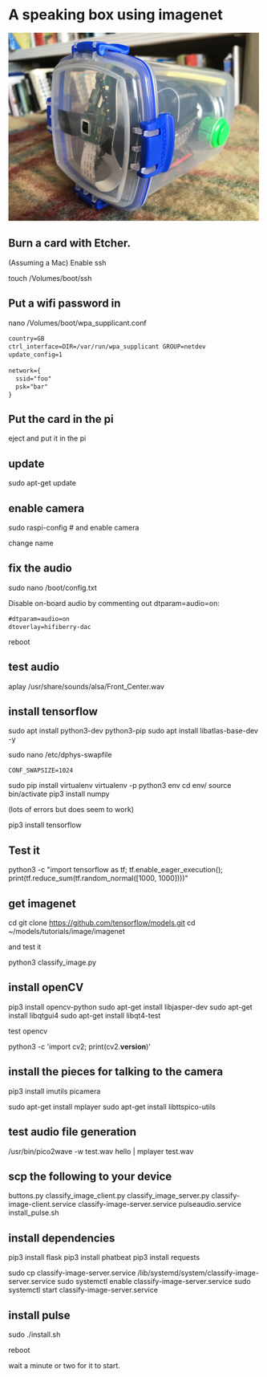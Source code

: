 # A speaking box using imagenet

<img src="speakingbox.jpg" width="500px" />

## Burn a card with Etcher.

(Assuming a Mac) Enable ssh

touch /Volumes/boot/ssh

## Put a wifi password in

nano /Volumes/boot/wpa_supplicant.conf

```
country=GB
ctrl_interface=DIR=/var/run/wpa_supplicant GROUP=netdev
update_config=1

network={
  ssid="foo"
  psk="bar"
}
```

## Put the card in the pi

eject and put it in the pi

## update

sudo apt-get update

## enable camera

sudo raspi-config # and enable camera

change name

## fix the audio

sudo nano /boot/config.txt

Disable on-board audio by commenting out dtparam=audio=on:

```
#dtparam=audio=on
dtoverlay=hifiberry-dac
```

reboot

## test audio

aplay /usr/share/sounds/alsa/Front_Center.wav

## install tensorflow

sudo apt install python3-dev python3-pip
sudo apt install libatlas-base-dev -y

sudo nano /etc/dphys-swapfile

```
CONF_SWAPSIZE=1024
```

sudo pip install virtualenv
virtualenv -p python3 env
cd env/
source bin/activate
pip3 install numpy

(lots of errors but does seem to work)

pip3 install tensorflow

## Test it

python3 -c "import tensorflow as tf; tf.enable_eager_execution(); print(tf.reduce_sum(tf.random_normal([1000, 1000])))"

## get imagenet

cd
git clone https://github.com/tensorflow/models.git
cd ~/models/tutorials/image/imagenet

and test it

python3 classify_image.py

## install openCV

pip3 install opencv-python
sudo apt-get install libjasper-dev
sudo apt-get install libqtgui4
sudo apt-get install libqt4-test

test opencv

python3 -c 'import cv2; print(cv2.__version__)'

## install the pieces for talking to the camera

pip3 install imutils picamera

sudo apt-get install mplayer
sudo apt-get install libttspico-utils

## test audio file generation

/usr/bin/pico2wave -w test.wav hello | mplayer test.wav

## scp the following to your device

buttons.py
classify_image_client.py
classify_image_server.py
classify-image-client.service
classify-image-server.service
pulseaudio.service
install_pulse.sh

## install dependencies

pip3 install flask
pip3 install phatbeat
pip3 install requests

sudo cp classify-image-server.service /lib/systemd/system/classify-image-server.service
sudo systemctl enable classify-image-server.service
sudo systemctl start classify-image-server.service

## install pulse

sudo ./install.sh

reboot

wait a minute or two for it to start.



